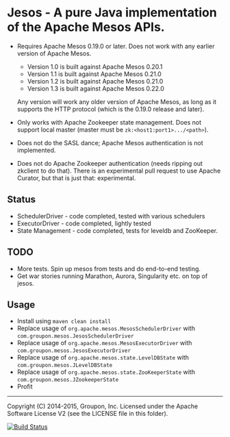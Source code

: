 # Jesos - A pure Java implementation of the Apache Mesos APIs.

* Requires Apache Mesos 0.19.0 or later. Does not work with any
  earlier version of Apache Mesos. 

  * Version 1.0 is built against Apache Mesos 0.20.1
  * Version 1.1 is built against Apache Mesos 0.21.0
  * Version 1.2 is built against Apache Mesos 0.21.0
  * Version 1.3 is built against Apache Mesos 0.22.0

  Any version will work any older version of Apache Mesos, as
  long as it supports the HTTP protocol (which is the 0.19.0 release
  and later).

* Only works with Apache Zookeeper state management. Does not support
  local master (master must be `zk:<host1:port1>.../<path>`).

* Does not do the SASL dance; Apache Mesos authentication is not
  implemented.

* Does not do Apache Zookeeper authentication (needs ripping out
  zkclient to do that). There is an experimental pull request to use
  Apache Curator, but that is just that: experimental.

## Status

* SchedulerDriver - code completed, tested with various schedulers
* ExecutorDriver - code completed, lightly tested
* State Management - code completed, tests for leveldb and ZooKeeper.

## TODO

* More tests. Spin up mesos from tests and do end-to-end testing.
* Get war stories running Marathon, Aurora, Singularity etc. on top of jesos.

## Usage

* Install using `maven clean install`
* Replace usage of `org.apache.mesos.MesosSchedulerDriver` with `com.groupon.mesos.JesosSchedulerDriver`
* Replace usage of `org.apache.mesos.MesosExecutorDriver` with `com.groupon.mesos.JesosExecutorDriver`
* Replace usage of `org.apache.mesos.state.LevelDBState` with `com.groupon.mesos.JLevelDBState`
* Replace usage of `org.apache.mesos.state.ZooKeeperState` with `com.groupon.mesos.JZookeeperState`
* Profit


----
Copyright (C) 2014-2015, Groupon, Inc.
Licensed under the Apache Software License V2 (see the LICENSE file in this folder).

[![Build Status](https://travis-ci.org/groupon/jesos.svg?branch=master)](https://travis-ci.org/groupon/jesos)
